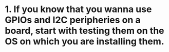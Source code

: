 # 1. If you know that you wanna use GPIOs and I2C peripheries on a board, start with testing them on the OS on which you are installing them.